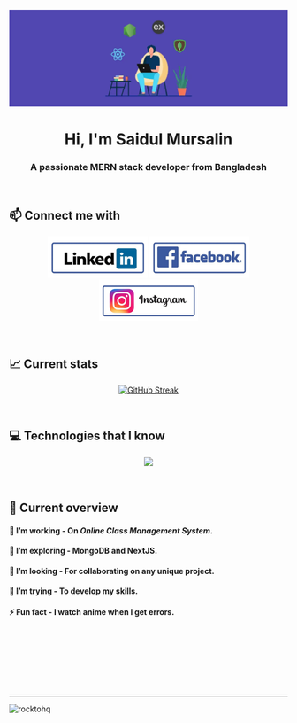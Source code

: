 [![MasterHead](https://raw.githubusercontent.com/rocktohq/rocktohq/main/assets/images/banner.png)](https://monirhq.com)
<h1 align="center">Hi, I'm Saidul Mursalin</h1>
<h3 align="center">A passionate MERN stack developer from Bangladesh</h3>
<br/>

## 📫 Connect me with
<p align="center">
  <a href="https://www.linkedin.com/in/itzmonir" target="_blank"><img height="75" src="https://raw.githubusercontent.com/rocktohq/rocktohq/main/assets/images/linkedin.png" /></a>
  <a href="https://facebook.com/itzmonir" target="_blank"><img height="75" src="https://raw.githubusercontent.com/rocktohq/rocktohq/main/assets/images/facebook.png" /></a>
  <a href="https://instagram.com/itzmonir/" target="_blank"><img height="75" src="https://raw.githubusercontent.com/rocktohq/rocktohq/main/assets/images/instagram.png" /></a>
</p>
<br/>

## 📈 Current stats
<p align="center">
  <a href="https://git.io/streak-stats" target="_blank"><img src="https://github-readme-streak-stats.herokuapp.com?user=rocktohq&theme=tokyonight" alt="GitHub Streak" /></a>
</p>
<br/>

## 💻 Technologies that I know
<p align="center">
  <a href="https://skillicons.dev" target="_blank">
    <img src="https://skillicons.dev/icons?i=html,css,js,react,nodejs,express,firebase,mongodb,tailwind,bootstrap" />
  </a>
</p>
<br/>

## 👀 Current overview
#### 🔭 I’m working - On *Online Class Management System*. 
#### 🌱 I’m exploring - MongoDB and NextJS. 
#### 👯 I’m looking - For collaborating on any unique project. 
#### 🤔 I’m trying - To develop my skills. 
#### ⚡ Fun fact - I watch anime when I get errors.

<br />

#
<p align="center">
  <img src="http://github-profile-summary-cards.vercel.app/api/cards/profile-details?username=rocktohq&theme=tokyonight" alt="">
</p>
<p align="center">
  <img src="http://github-profile-summary-cards.vercel.app/api/cards/stats?username=rocktohq&theme=tokyonight" alt="">
  <img src="http://github-profile-summary-cards.vercel.app/api/cards/repos-per-language?username=rocktohq&theme=tokyonight" alt="">
</p>

---
<p align="left"> <img src="https://komarev.com/ghpvc/?username=rocktohq&label=Profile%20Views&color=0e75b6&style=flat" alt="rocktohq" /> </p>
